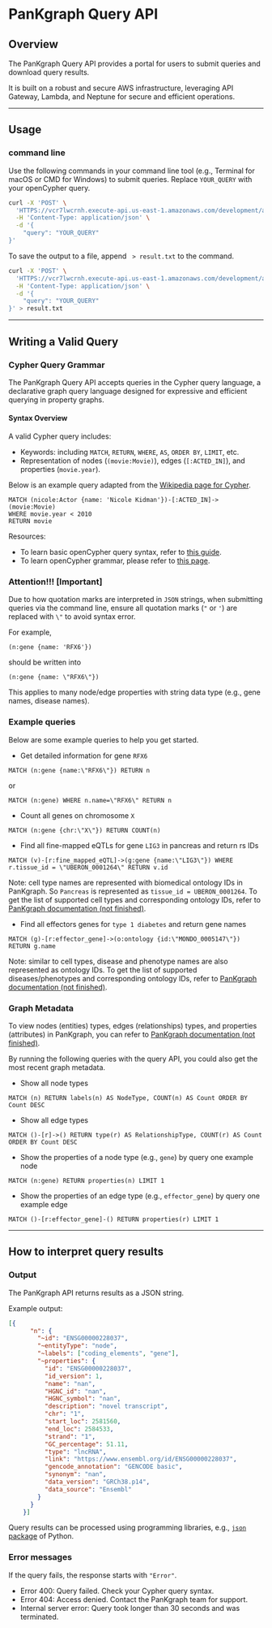 # PanKgraph Query API

## Overview
The PanKgraph Query API provides a portal for users to submit queries and download query results. 

It is built on a robust and secure AWS infrastructure, leveraging API Gateway, Lambda, and Neptune for secure and efficient operations.

---

## Usage

### command line
Use the following commands in your command line tool (e.g., Terminal for macOS or CMD for Windows) to submit queries. Replace `YOUR_QUERY` with your openCypher query.

```bash
curl -X 'POST' \
  'HTTPS://vcr7lwcrnh.execute-api.us-east-1.amazonaws.com/development/api' \
  -H 'Content-Type: application/json' \
  -d '{
    "query": "YOUR_QUERY"
}'
```

To save the output to a file, append ` > result.txt` to the command.
```bash
curl -X 'POST' \
  'HTTPS://vcr7lwcrnh.execute-api.us-east-1.amazonaws.com/development/api' \
  -H 'Content-Type: application/json' \
  -d '{
    "query": "YOUR_QUERY"
}' > result.txt
```

---

## Writing a Valid Query

### Cypher Query Grammar
The PanKgraph Query API accepts queries in the Cypher query language, a declarative graph query language designed for expressive and efficient querying in property graphs.

#### Syntax Overview
A valid Cypher query includes:
- Keywords: including `MATCH`, `RETURN`, `WHERE`, `AS`, `ORDER BY`, `LIMIT`, etc.
- Representation of nodes (`(movie:Movie)`), edges (`[:ACTED_IN]`), and properties (`movie.year`).

Below is an example query adapted from the [Wikipedia page for Cypher](https://en.wikipedia.org/wiki/Cypher_(query_language)).

```cypher
MATCH (nicole:Actor {name: 'Nicole Kidman'})-[:ACTED_IN]->(movie:Movie)
WHERE movie.year < 2010
RETURN movie
```

Resources:
- To learn basic openCypher query syntax, refer to [this guide](https://neo4j.com/docs/cypher-manual/current/queries/basic/?utm_source=GSearch&utm_medium=PaidSearch&utm_campaign=Evergreen&utm_content=AMS-Search-SEMCE-DSA-None-SEM-SEM-NonABM&utm_term=&utm_adgroup=DSA&gad_source=1&gclid=CjwKCAiArva5BhBiEiwA-oTnXXVaj70Ck95TVwLXHnxpcTNpX0Vl_4xFUjGR7sQFMkm8mC3dFyfmWRoCNh0QAvD_BwE#find-nodes).
- To learn openCypher grammar, please refer to [this page](https://opencypher.org/resources/).

### Attention!!! [Important]

Due to how quotation marks are interpreted in `JSON` strings,
when submitting queries via the command line,
ensure all quotation marks (`"` or `'`) are replaced with `\"` to avoid syntax error.

For example,
```cypher
(n:gene {name: 'RFX6'})
```
should be written into 
```cypher
(n:gene {name: \"RFX6\"})
```
This applies to many node/edge properties with string data type (e.g., gene names, disease names).

### Example queries

Below are some example queries to help you get started.

- Get detailed information for gene `RFX6`
```cypher
MATCH (n:gene {name:\"RFX6\"}) RETURN n
```
or
```cypher
MATCH (n:gene) WHERE n.name=\"RFX6\" RETURN n
```

- Count all genes on chromosome `X`
```cypher
MATCH (n:gene {chr:\"X\"}) RETURN COUNT(n)
```

- Find all fine-mapped eQTLs for gene `LIG3` in pancreas and return rs IDs
```cypher
MATCH (v)-[r:fine_mapped_eQTL]->(g:gene {name:\"LIG3\"}) WHERE r.tissue_id = \"UBERON_0001264\" RETURN v.id
```
Note: cell type names are represented with biomedical ontology IDs in PanKgraph.
So `Pancreas` is represented as `tissue_id = UBERON_0001264`.
To get the list of supported cell types and corresponding ontology IDs, refer to [PanKgraph documentation (not finished)]().

- Find all effectors genes for `type 1 diabetes` and return gene names
```cypher
MATCH (g)-[r:effector_gene]->(o:ontology {id:\"MONDO_0005147\"}) RETURN g.name
```
Note: similar to cell types, disease and phenotype names are also represented as ontology IDs.
To get the list of supported diseases/phenotypes and corresponding ontology IDs, refer to [PanKgraph documentation (not finished)]().

### Graph Metadata
To view nodes (entities) types, edges (relationships) types, and properties (attributes) in PanKgraph,
you can refer to [PanKgraph documentation (not finished)]().

By running the following queries with the query API, you could also get the most recent graph metadata.

- Show all node types
```cypher
MATCH (n) RETURN labels(n) AS NodeType, COUNT(n) AS Count ORDER BY Count DESC
```
- Show all edge types
```cypher
MATCH ()-[r]->() RETURN type(r) AS RelationshipType, COUNT(r) AS Count ORDER BY Count DESC
```
- Show the properties of a node type (e.g., `gene`) by query one example node 
```cypher
MATCH (n:gene) RETURN properties(n) LIMIT 1
```
- Show the properties of an edge type (e.g., `effector_gene`) by query one example edge 
```cypher
MATCH ()-[r:effector_gene]-() RETURN properties(r) LIMIT 1
```

---

## How to interpret query results

### Output

The PanKgraph API returns results as a JSON string.

Example output:
```json
[{
      "n": {
        "~id": "ENSG00000228037",
        "~entityType": "node",
        "~labels": ["coding_elements", "gene"],
        "~properties": {
          "id": "ENSG00000228037",
          "id_version": 1,
          "name": "nan",
          "HGNC_id": "nan",
          "HGNC_symbol": "nan",
          "description": "novel transcript",
          "chr": "1",
          "start_loc": 2581560,
          "end_loc": 2584533,
          "strand": "1",
          "GC_percentage": 51.11,
          "type": "lncRNA",
          "link": "https://www.ensembl.org/id/ENSG00000228037",
          "gencode_annotation": "GENCODE basic",
          "synonym": "nan",
          "data_version": "GRCh38.p14",
          "data_source": "Ensembl"
        }
      }
    }]
```
Query results can be processed using programming libraries,
e.g., [`json` package](https://docs.python.org/3/library/json.html) of Python.

### Error messages
If the query fails, the response starts with `"Error"`.
- Error 400: Query failed. Check your Cypher query syntax.
- Error 404: Access denied. Contact the PanKgraph team for support.
- Internal server error: Query took longer than 30 seconds and was terminated.

